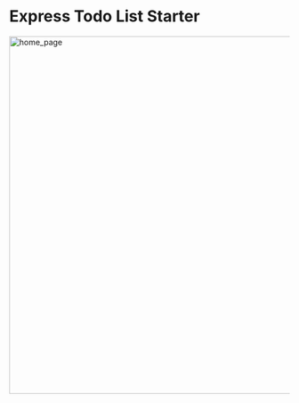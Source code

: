 # Express Todo List Starter
<img width="643" alt="home_page" src="https://github.com/user-attachments/assets/282a0200-0dfd-4055-bf26-1f6cfccea987">
